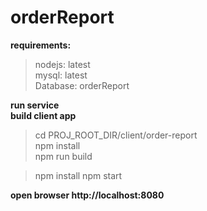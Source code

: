 # orderReport

**requirements:**  
  > nodejs: latest   
  > mysql: latest  
  > Database: orderReport 
  

**run service**  
**build client app**
  > cd PROJ_ROOT_DIR/client/order-report     
  > npm install  
  > npm run build 
  
  > npm install
  > npm start 

**open browser http://localhost:8080**








